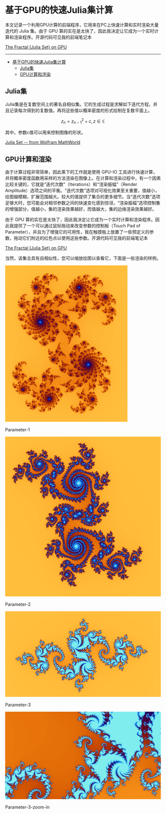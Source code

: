 # 基于GPU的快速Julia集计算

本文记录一个利用GPU计算的前端程序，它用来在PC上快速计算和实时渲染大量迭代的 Julia 集。由于 GPU 算的实在是太快了，因此我决定让它成为一个实时计算和渲染程序。开源代码可见我的前端笔记本

[The Fractal (Julia Set) on GPU](https://observablehq.com/@listenzcc/the-fractal-julia-set-on-gpu "The Fractal (Julia Set) on GPU")

---
- [基于GPU的快速Julia集计算](#基于gpu的快速julia集计算)
  - [Julia集](#julia集)
  - [GPU计算和渲染](#gpu计算和渲染)


## Julia集

Julia集是在复数空间上的著名自相似集。它的生成过程是求解如下迭代方程，并且记录每次得到的复数值。再将这些值以概率密度的形式绘制在复数平面上。

$$
z_n = z_{n-1}^2 + c, z \in \mathbb{C}
$$

其中，参数$c$值可以用来控制图像的形状。

[Julia Set -- from Wolfram MathWorld](https://mathworld.wolfram.com/JuliaSet.html "Julia Set -- from Wolfram MathWorld")

## GPU计算和渲染

由于计算过程非常简单，因此乘下的工作就是使用 GPU-IO 工具进行快速计算，并将概率密度函数用采样的方法渲染在图像上。在计算和渲染过程中，有一个因素比较关键的，它就是“迭代次数”（Iterations）和“渲染振幅”（Render Amplitude）选项之间的平衡。“迭代次数”选项对可视化效果至关重要，值越小，绘图越模糊，扩展范围越大。较大的值提供了集合的更多细节。当“迭代次数”选项足够大时，您可能会对相邻参数之间的快速变化感到惊讶。“渲染振幅”选项控制集的增强部分，值越小，集的渲染效果越好，而值越大，集的边缘渲染效果越好。

由于 GPU 算的实在是太快了，因此我决定让它成为一个实时计算和渲染程序。因此我提供了一个可以通过鼠标拖动来改变参数的控制板（Touch Pad of Parameter），并且为了增强它的可用性，我在触摸板上放置了一些预定义的参数，拖动它们附近的红色点以使用这些参数。开源代码可见我的前端笔记本

[The Fractal (Julia Set) on GPU](https://observablehq.com/@listenzcc/the-fractal-julia-set-on-gpu "The Fractal (Julia Set) on GPU")

当然，该集合具有自相似性，您可以缩放绘图以查看它，下面是一些渲染的样例。

![Parameter-1](%E5%9F%BA%E4%BA%8EGPU%E7%9A%84%E5%BF%AB%E9%80%9FJulia%E9%9B%86%E8%AE%A1%E7%AE%97%2058891340d9f74340af8d3c007c1aa71a/Untitled.png)

Parameter-1

![Parameter-2](%E5%9F%BA%E4%BA%8EGPU%E7%9A%84%E5%BF%AB%E9%80%9FJulia%E9%9B%86%E8%AE%A1%E7%AE%97%2058891340d9f74340af8d3c007c1aa71a/Untitled%201.png)

Parameter-2

![Parameter-3](%E5%9F%BA%E4%BA%8EGPU%E7%9A%84%E5%BF%AB%E9%80%9FJulia%E9%9B%86%E8%AE%A1%E7%AE%97%2058891340d9f74340af8d3c007c1aa71a/Untitled%202.png)

Parameter-3

![Parameter-3-zoom-in](%E5%9F%BA%E4%BA%8EGPU%E7%9A%84%E5%BF%AB%E9%80%9FJulia%E9%9B%86%E8%AE%A1%E7%AE%97%2058891340d9f74340af8d3c007c1aa71a/Untitled%203.png)

Parameter-3-zoom-in